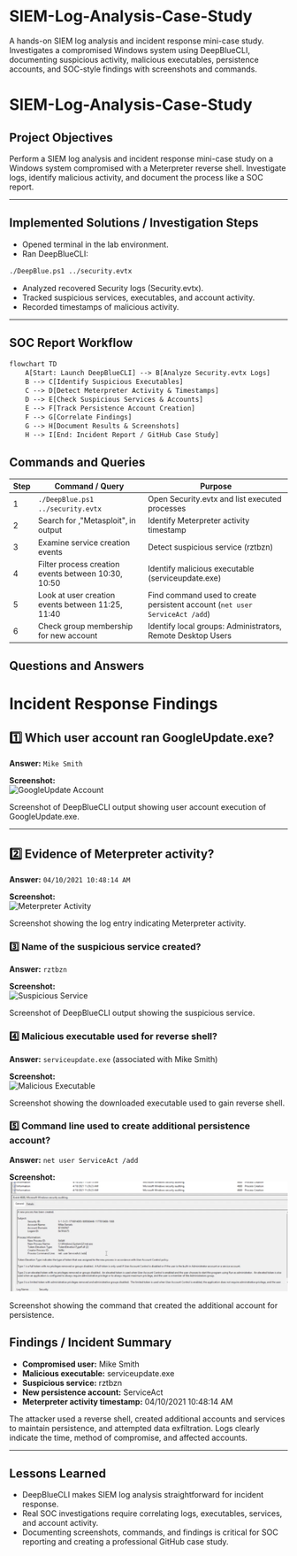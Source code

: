 # SIEM-Log-Analysis-Case-Study
A hands-on SIEM log analysis and incident response mini-case study. Investigates a compromised Windows system using DeepBlueCLI, documenting suspicious activity, malicious executables, persistence accounts, and SOC-style findings with screenshots and commands.

# SIEM-Log-Analysis-Case-Study

## Project Objectives
Perform a SIEM log analysis and incident response mini-case study on a Windows system compromised with a Meterpreter reverse shell. Investigate logs, identify malicious activity, and document the process like a SOC report.

---

## Implemented Solutions / Investigation Steps
- Opened terminal in the lab environment.
- Ran DeepBlueCLI:
```bash
./DeepBlue.ps1 ../security.evtx
```
- Analyzed recovered Security logs (Security.evtx).
- Tracked suspicious services, executables, and account activity.
- Recorded timestamps of malicious activity.

---

## SOC Report Workflow
```mermaid
flowchart TD
    A[Start: Launch DeepBlueCLI] --> B[Analyze Security.evtx Logs]
    B --> C[Identify Suspicious Executables]
    C --> D[Detect Meterpreter Activity & Timestamps]
    D --> E[Check Suspicious Services & Accounts]
    E --> F[Track Persistence Account Creation]
    F --> G[Correlate Findings]
    G --> H[Document Results & Screenshots]
    H --> I[End: Incident Report / GitHub Case Study]
```
## Commands and Queries
| Step | Command / Query | Purpose |
|------|-----------------|---------|
| 1 | `./DeepBlue.ps1 ../security.evtx` | Open Security.evtx and list executed processes |
| 2 | Search for ‚"Metasploit"‚ in output | Identify Meterpreter activity timestamp |
| 3 | Examine service creation events | Detect suspicious service (rztbzn) |
| 4 | Filter process creation events between 10:30‚ 10:50 | Identify malicious executable (serviceupdate.exe) |
| 5 | Look at user creation events between 11:25‚ 11:40 | Find command used to create persistent account (`net user ServiceAct /add`) |
| 6 | Check group membership for new account | Identify local groups: Administrators, Remote Desktop Users |

## Questions and Answers

# Incident Response Findings

## 1️⃣ Which user account ran GoogleUpdate.exe?

**Answer:** `Mike Smith`

**Screenshot:**  
![GoogleUpdate Account](images/Image1_GoogleUpdate_User.png)

Screenshot of DeepBlueCLI output showing user account execution of GoogleUpdate.exe.

---

## 2️⃣ Evidence of Meterpreter activity?

**Answer:** `04/10/2021 10:48:14 AM`

**Screenshot:**  
![Meterpreter Activity](images/Image2_Meterpreter_Activity.png)

Screenshot showing the log entry indicating Meterpreter activity.

### 3️⃣ Name of the suspicious service created?

**Answer:** `rztbzn`

**Screenshot:**  
![Suspicious Service](images/Image3_Suspicious_Service.png)

Screenshot of DeepBlueCLI output showing the suspicious service.

### 4️⃣ Malicious executable used for reverse shell?

**Answer:** `serviceupdate.exe` (associated with Mike Smith)

**Screenshot:**  
![Malicious Executable](images/Image4_Malicious_Executable.png)

Screenshot showing the downloaded executable used to gain reverse shell.

### 5️⃣ Command line used to create additional persistence account?

**Answer:** `net user ServiceAct /add`

**Screenshot:**  
![Persistence Account](Image5_Persistence_Account.png)

Screenshot showing the command that created the additional account for persistence.

## Findings / Incident Summary
- **Compromised user:** Mike Smith
- **Malicious executable:** serviceupdate.exe
- **Suspicious service:** rztbzn
- **New persistence account:** ServiceAct
- **Meterpreter activity timestamp:** 04/10/2021 10:48:14 AM

The attacker used a reverse shell, created additional accounts and services to maintain persistence, and attempted data exfiltration. Logs clearly indicate the time, method of compromise, and affected accounts.

---

## Lessons Learned
- DeepBlueCLI makes SIEM log analysis straightforward for incident response.
- Real SOC investigations require correlating logs, executables, services, and account activity.
- Documenting screenshots, commands, and findings is critical for SOC reporting and creating a professional GitHub case study.
